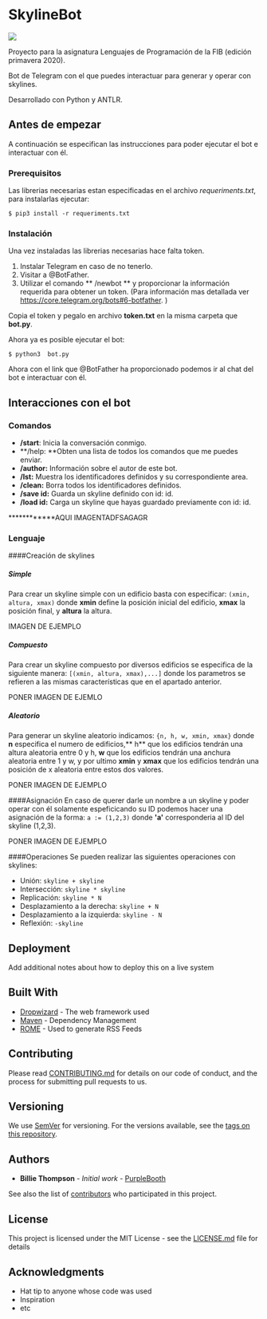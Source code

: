 # SkylineBot

[![](https://media.istockphoto.com/vectors/long-city-skyline-silhouette-in-a-flat-style-for-the-footer-modern-vector-id1218805861?k=6&m=1218805861&s=170667a&w=0&h=M8QNfXr724X3ToeEGNHL7tFaVxo12ratZSfJHwJi7Mc=)](https://media.istockphoto.com/vectors/long-city-skyline-silhouette-in-a-flat-style-for-the-footer-modern-vector-id1218805861?k=6&m=1218805861&s=170667a&w=0&h=M8QNfXr724X3ToeEGNHL7tFaVxo12ratZSfJHwJi7Mc=)

Proyecto para la asignatura Lenguajes de Programación de la FIB (edición primavera 2020).

Bot de Telegram con el que puedes interactuar para generar y operar con skylines.

Desarrollado con Python y ANTLR.

## Antes de empezar

A continuación se especifican las instrucciones para poder ejecutar el bot e interactuar con él.

### Prerequisitos

Las librerias necesarias estan especificadas en el archivo *requeriments.txt*,  para instalarlas ejecutar:

```
$ pip3 install -r requeriments.txt
```

### Instalación

Una vez instaladas las librerias necesarias hace falta token.

 1. Instalar Telegram en caso de no tenerlo.
 1. Visitar a @BotFather.
 1. Utilizar el comando ** /newbot **  y proporcionar la información requerida para obtener un token.  (Para información mas detallada ver https://core.telegram.org/bots#6-botfather. )

Copia el token y pegalo en archivo **token.txt** en la misma carpeta que **bot.py**.

Ahora ya es posible ejecutar el bot:

```
$ python3  bot.py
```
Ahora con el link que @BotFather ha proporcionado podemos ir al chat del bot e interactuar con él.


## Interacciones con el bot



### Comandos

- **/start**: Inicia la conversación conmigo.
- **/help: **Obten una lista de todos los comandos que me puedes enviar.
- **/author:** Información sobre el autor de este bot.
- **/lst:** Muestra los identificadores definidos y su correspondiente area.
- **/clean:** Borra todos los identificadores definidos.
- **/save id:** Guarda un skyline definido con id: id.
- **/load id:** Carga un skyline que hayas guardado previamente con id: id.

************AQUI IMAGENTADFSAGAGR

### Lenguaje

####Creación de skylines

##### Simple
Para crear un skyline simple con un edificio basta con especificar: ```(xmin, altura, xmax)``` donde **xmin** define la posición inicial del edificio, **xmax** la posición final, y **altura** la altura.

IMAGEN DE EJEMPLO

##### Compuesto
Para crear un skyline compuesto por diversos edificios se especifica de la siguiente manera: ```[(xmin, altura, xmax),...]``` donde los parametros se refieren a las mismas características que en el apartado anterior.

PONER IMAGEN DE EJEMLO

##### Aleatorio
Para generar un skyline aleatorio indicamos: ```{n, h, w, xmin, xmax}``` donde **n** especifica el numero de edificios,** h** que los edificios tendrán una altura aleatoria entre 0 y h, **w** que los edificios tendrán una anchura aleatoria entre 1 y w, y por ultimo **xmin** y **xmax** que los edificios tendrán una posición de x aleatoria entre estos dos valores.


PONER IMAGEN DE EJEMPLO

####Asignación
En caso de querer darle un nombre a un skyline y poder operar con él solamente espeficicando su ID podemos hacer una asignación de la forma: ```a := (1,2,3)``` donde **'a'** corresponderia al ID del skyline (1,2,3).

PONER IMAGEN DE EJEMPLO

####Operaciones
Se pueden realizar las siguientes operaciones con skylines:

- Unión: ```skyline + skyline```
- Intersección: ```skyline * skyline```
- Replicación: ```skyline * N ```
- Desplazamiento a la derecha: ```skyline + N```
- Desplazamiento a la izquierda: ```skyline - N```
- Reflexión: ```-skyline```



## Deployment

Add additional notes about how to deploy this on a live system

## Built With

* [Dropwizard](http://www.dropwizard.io/1.0.2/docs/) - The web framework used
* [Maven](https://maven.apache.org/) - Dependency Management
* [ROME](https://rometools.github.io/rome/) - Used to generate RSS Feeds

## Contributing

Please read [CONTRIBUTING.md](https://gist.github.com/PurpleBooth/b24679402957c63ec426) for details on our code of conduct, and the process for submitting pull requests to us.

## Versioning

We use [SemVer](http://semver.org/) for versioning. For the versions available, see the [tags on this repository](https://github.com/your/project/tags). 

## Authors

* **Billie Thompson** - *Initial work* - [PurpleBooth](https://github.com/PurpleBooth)

See also the list of [contributors](https://github.com/your/project/contributors) who participated in this project.

## License

This project is licensed under the MIT License - see the [LICENSE.md](LICENSE.md) file for details

## Acknowledgments

* Hat tip to anyone whose code was used
* Inspiration
* etc

